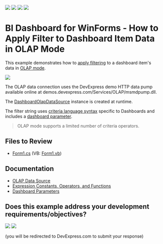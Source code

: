<!-- default badges list -->
![](https://img.shields.io/endpoint?url=https://codecentral.devexpress.com/api/v1/VersionRange/128580707/19.1.3%2B)
[![](https://img.shields.io/badge/Open_in_DevExpress_Support_Center-FF7200?style=flat-square&logo=DevExpress&logoColor=white)](https://supportcenter.devexpress.com/ticket/details/E5148)
[![](https://img.shields.io/badge/📖_How_to_use_DevExpress_Examples-e9f6fc?style=flat-square)](https://docs.devexpress.com/GeneralInformation/403183)
[![](https://img.shields.io/badge/💬_Leave_Feedback-feecdd?style=flat-square)](#does-this-example-address-your-development-requirementsobjectives)
<!-- default badges end -->
# BI Dashboard for WinForms - How to Apply Filter to Dashboard Item Data in OLAP Mode

This example demonstrates how to [apply filtering](http://docs.devexpress.com/Dashboard/15695) to a dashboard item's data in [OLAP mode](http://docs.devexpress.com/Dashboard/15707).

![](/images/screenshot.png)

The OLAP data connection uses the DevExpress demo HTTP data pump available online at demos.devexpress.com/Services/OLAP/msmdpump.dll.

The [DashboardOlapDataSource](https://docs.devexpress.com/Dashboard/DevExpress.DashboardCommon.DashboardOlapDataSource) instance is created at runtime. 

The filter string uses [criteria language syntax](https://docs.devexpress.com/CoreLibraries/4928) specific to Dashboards and includes a [dashboard parameter](https://docs.devexpress.com/Dashboard/116918).

> OLAP mode supports a limited number of criteria operators.

## Files to Review

* [Form1.cs](./CS/Dashboard_OlapFiltering/Form1.cs) (VB: [Form1.vb](./VB/Dashboard_OlapFiltering/Form1.vb))

## Documentation
- [OLAP Data Source](https://docs.devexpress.com/Dashboard/114427)
- [Expression Constants, Operators, and Functions](https://docs.devexpress.com/Dashboard/400122)
- [Dashboard Parameters](https://docs.devexpress.com/Dashboard/16135)
<!-- feedback -->
## Does this example address your development requirements/objectives?

[<img src="https://www.devexpress.com/support/examples/i/yes-button.svg"/>](https://www.devexpress.com/support/examples/survey.xml?utm_source=github&utm_campaign=winforms-dashboard-filtering-in-olap-mode&~~~was_helpful=yes) [<img src="https://www.devexpress.com/support/examples/i/no-button.svg"/>](https://www.devexpress.com/support/examples/survey.xml?utm_source=github&utm_campaign=winforms-dashboard-filtering-in-olap-mode&~~~was_helpful=no)

(you will be redirected to DevExpress.com to submit your response)
<!-- feedback end -->
